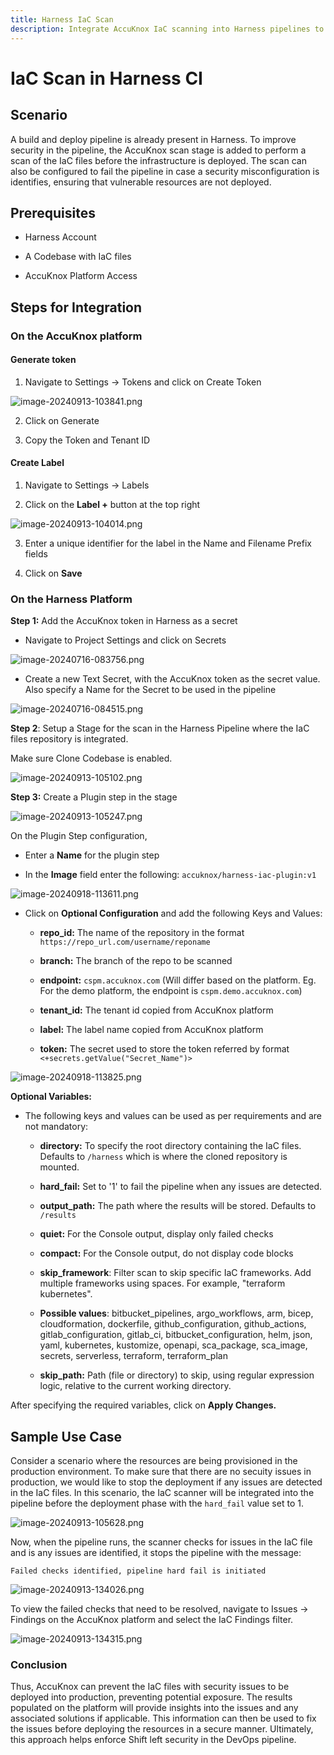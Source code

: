 ```yaml
---
title: Harness IaC Scan
description: Integrate AccuKnox IaC scanning into Harness pipelines to detect misconfigurations before infrastructure deployment.
---
```


# IaC Scan in Harness CI

## Scenario

A build and deploy pipeline is already present in Harness. To improve security in the pipeline, the AccuKnox scan stage is added to perform a scan of the IaC files before the infrastructure is deployed. The scan can also be configured to fail the pipeline in case a security misconfiguration is identifies, ensuring that vulnerable resources are not deployed.

## Prerequisites

- Harness Account

- A Codebase with IaC files

- AccuKnox Platform Access

## Steps for Integration

### On the AccuKnox platform

#### Generate token

1. Navigate to Settings → Tokens and click on Create Token

![image-20240913-103841.png](images/harness-iac-scan/1.png)

2. Click on Generate

3. Copy the Token and Tenant ID

#### Create Label

1. Navigate to Settings → Labels

2. Click on the **Label +** button at the top right

![image-20240913-104014.png](images/harness-iac-scan/2.png)

3. Enter a unique identifier for the label in the Name and Filename Prefix fields

4. Click on **Save**

### On the Harness Platform

**Step 1:** Add the AccuKnox token in Harness as a secret

- Navigate to Project Settings and click on Secrets

![image-20240716-083756.png](images/harness-iac-scan/3.png)

- Create a new Text Secret, with the AccuKnox token as the secret value. Also specify a Name for the Secret to be used in the pipeline

![image-20240716-084515.png](images/harness-iac-scan/4.png)

**Step 2**: Setup a Stage for the scan in the Harness Pipeline where the IaC files repository is integrated.

Make sure Clone Codebase is enabled.

![image-20240913-105102.png](images/harness-iac-scan/5.png)

**Step 3:** Create a Plugin step in the stage

![image-20240913-105247.png](images/harness-iac-scan/6.png)

On the Plugin Step configuration,

- Enter a **Name** for the plugin step

- In the **Image** field enter the following: `accuknox/harness-iac-plugin:v1`

![image-20240918-113611.png](images/harness-iac-scan/7.png)

- Click on **Optional Configuration** and add the following Keys and Values:

  - **repo_id:** The name of the repository in the format `https://repo_url.com/username/reponame`

  - **branch:** The branch of the repo to be scanned

  - **endpoint:** `cspm.accuknox.com` (Will differ based on the platform. Eg. For the demo platform, the endpoint is `cspm.demo.accuknox.com`)

  - **tenant_id:** The tenant id copied from AccuKnox platform

  - **label:** The label name copied from AccuKnox platform

  - **token:** The secret used to store the token referred by format `<+secrets.getValue("Secret_Name")>`

![image-20240918-113825.png](images/harness-iac-scan/8.png)

**Optional Variables:**

- The following keys and values can be used as per requirements and are not mandatory:

  - **directory:** To specify the root directory containing the IaC files. Defaults to `/harness` which is where the cloned repository is mounted.

  - **hard_fail:** Set to '1' to fail the pipeline when any issues are detected.

  - **output_path:** The path where the results will be stored. Defaults to `/results`

  - **quiet:** For the Console output, display only failed checks

  - **compact:** For the Console output, do not display code blocks

  - **skip_framework**: Filter scan to skip specific IaC frameworks. Add multiple frameworks using spaces. For example, "terraform kubernetes".
  - **Possible values**: bitbucket_pipelines, argo_workflows, arm, bicep, cloudformation, dockerfile, github_configuration, github_actions, gitlab_configuration, gitlab_ci, bitbucket_configuration, helm, json, yaml, kubernetes, kustomize, openapi, sca_package, sca_image, secrets, serverless, terraform, terraform_plan

  - **skip_path:** Path (file or directory) to skip, using regular expression logic, relative to the current working directory.

After specifying the required variables, click on **Apply Changes.**

## Sample Use Case

Consider a scenario where the resources are being provisioned in the production environment. To make sure that there are no secuity issues in production, we would like to stop the deployment if any issues are detected in the IaC files. In this scenario, the IaC scanner will be integrated into the pipeline before the deployment phase with the `hard_fail` value set to 1.

![image-20240913-105628.png](images/harness-iac-scan/9.png)

Now, when the pipeline runs, the scanner checks for issues in the IaC file and is any issues are identified, it stops the pipeline with the message:

`Failed checks identified, pipeline hard fail is initiated`

![image-20240913-134026.png](images/harness-iac-scan/10.png)

To view the failed checks that need to be resolved, navigate to Issues → Findings on the AccuKnox platform and select the IaC Findings filter.

![image-20240913-134315.png](images/harness-iac-scan/11.png)

### Conclusion

Thus, AccuKnox can prevent the IaC files with security issues to be deployed into production, preventing potential exposure. The results populated on the platform will provide insights into the issues and any associated solutions if applicable. This information can then be used to fix the issues before deploying the resources in a secure manner. Ultimately, this approach helps enforce Shift left security in the DevOps pipeline.
